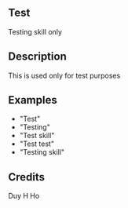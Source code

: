 ## Test
Testing skill only

## Description
This is used only for test purposes

## Examples
 - "Test"
 - "Testing"
 - "Test skill"
 - "Test test"
 - "Testing skill"


## Credits
Duy H Ho



